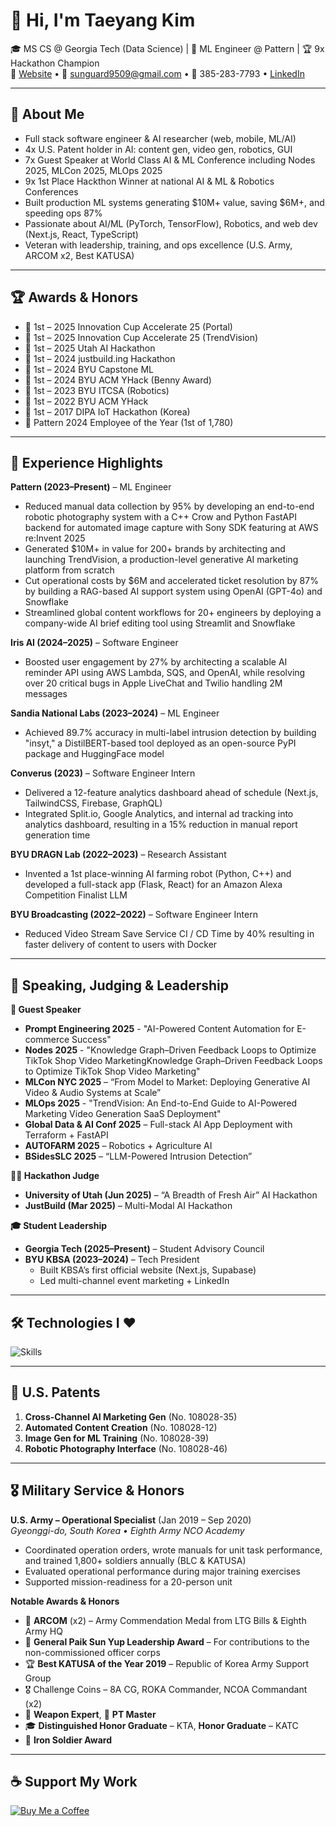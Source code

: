 # 👋 Hi, I'm Taeyang Kim

🎓 MS CS @ Georgia Tech (Data Science) | 💼 ML Engineer @ Pattern | 🏆 9x Hackathon Champion  
🔗 [Website](https://taeyangkim.info/) • 📧 sunguard9509@gmail.com • 📱 385-283-7793 • [LinkedIn](https://www.linkedin.com/in/brightlightkim/)

---

## 🚀 About Me
- Full stack software engineer & AI researcher (web, mobile, ML/AI)
- 4x U.S. Patent holder in AI: content gen, video gen, robotics, GUI
- 7x Guest Speaker at World Class AI & ML Conference including Nodes 2025, MLCon 2025, MLOps 2025
- 9x 1st Place Hackthon Winner at national AI & ML & Robotics Conferences
- Built production ML systems generating $10M+ value, saving $6M+, and speeding ops 87%
- Passionate about AI/ML (PyTorch, TensorFlow), Robotics, and web dev (Next.js, React, TypeScript)
- Veteran with leadership, training, and ops excellence (U.S. Army, ARCOM x2, Best KATUSA)

---

## 🏆 Awards & Honors
- 🥇 1st – 2025 Innovation Cup Accelerate 25 (Portal)
- 🥇 1st – 2025 Innovation Cup Accelerate 25 (TrendVision)
- 🥇 1st – 2025 Utah AI Hackathon  
- 🥇 1st – 2024 justbuild.ing Hackathon  
- 🥇 1st – 2024 BYU Capstone ML  
- 🥇 1st – 2024 BYU ACM YHack (Benny Award)  
- 🥇 1st – 2023 BYU ITCSA (Robotics)  
- 🥇 1st – 2022 BYU ACM YHack  
- 🥇 1st – 2017 DIPA IoT Hackathon (Korea)  
- 🏅 Pattern 2024 Employee of the Year (1st of 1,780)

---

## 🧠 Experience Highlights

**Pattern (2023–Present)** – ML Engineer  
- Reduced manual data collection by 95% by developing an end-to-end robotic photography system with a C++ Crow and Python FastAPI backend for automated image capture with Sony SDK featuring at AWS re:Invent 2025
- Generated $10M+ in value for 200+ brands by architecting and launching TrendVision, a production-level generative AI marketing platform from scratch
- Cut operational costs by $6M and accelerated ticket resolution by 87% by building a RAG-based AI support system using OpenAI (GPT-4o) and Snowflake
- Streamlined global content workflows for 20+ engineers by deploying a company-wide AI brief editing tool using Streamlit and Snowflake

**Iris AI (2024–2025)** – Software Engineer  
- Boosted user engagement by 27% by architecting a scalable AI reminder API using AWS Lambda, SQS, and OpenAI, while resolving over 20 critical bugs in Apple LiveChat and Twilio handling 2M messages

**Sandia National Labs (2023–2024)** – ML Engineer  
- Achieved 89.7% accuracy in multi-label intrusion detection by building "insyt," a DistilBERT-based tool deployed as an open-source PyPI package and HuggingFace model

**Converus (2023)** – Software Engineer Intern  
- Delivered a 12-feature analytics dashboard ahead of schedule (Next.js, TailwindCSS, Firebase, GraphQL)
- Integrated Split.io, Google Analytics, and internal ad tracking into analytics dashboard, resulting in a 15% reduction in manual report generation time

**BYU DRAGN Lab (2022–2023)** – Research Assistant  
- Invented a 1st place-winning AI farming robot (Python, C++) and developed a full-stack app (Flask, React) for an Amazon Alexa Competition Finalist LLM

**BYU Broadcasting (2022–2022)** – Software Engineer Intern
- Reduced Video Stream Save Service CI / CD Time by 40% resulting in faster delivery of content to users with Docker


---

## 📢 Speaking, Judging & Leadership

**🎤 Guest Speaker**  
- **Prompt Engineering 2025** - "AI-Powered Content Automation for E-commerce Success"
- **Nodes 2025** - "Knowledge Graph–Driven Feedback Loops to Optimize TikTok Shop Video MarketingKnowledge Graph–Driven Feedback Loops to Optimize TikTok Shop Video Marketing"
- **MLCon NYC 2025** – “From Model to Market: Deploying Generative AI Video & Audio Systems at Scale”
- **MLOps 2025** - "TrendVision: An End-to-End Guide to AI-Powered Marketing Video Generation SaaS Deployment"
- **Global Data & AI Conf 2025** – Full-stack AI App Deployment with Terraform + FastAPI  
- **AUTOFARM 2025** – Robotics + Agriculture AI  
- **BSidesSLC 2025** – “LLM-Powered Intrusion Detection”

**🧑‍⚖️ Hackathon Judge**  
- **University of Utah (Jun 2025)** – “A Breadth of Fresh Air” AI Hackathon  
- **JustBuild (Mar 2025)** – Multi-Modal AI Hackathon

**🎓 Student Leadership**  
- **Georgia Tech (2025–Present)** – Student Advisory Council  
- **BYU KBSA (2023–2024)** – Tech President  
  - Built KBSA’s first official website (Next.js, Supabase)  
  - Led multi-channel event marketing + LinkedIn
 
---

## 🛠️ Technologies I ❤️
![Skills](https://skillicons.dev/icons?i=python,js,ts,ruby,java,cpp,html,css,postgresql,mysql,aws,firebase,docker,react,nodejs,nextjs,tailwind,sass,rails,tensorflow,pytorch,supabase,git,github&perline=12)

---

## 📜 U.S. Patents
1. **Cross-Channel AI Marketing Gen** (No. 108028-35)  
2. **Automated Content Creation** (No. 108028-12)  
3. **Image Gen for ML Training** (No. 108028-39)  
4. **Robotic Photography Interface** (No. 108028-46)

---

## 🎖 Military Service & Honors

**U.S. Army – Operational Specialist** (Jan 2019 – Sep 2020)  
_Gyeonggi-do, South Korea • Eighth Army NCO Academy_

- Coordinated operation orders, wrote manuals for unit task performance, and trained 1,800+ soldiers annually (BLC & KATUSA)
- Evaluated operational performance during major training exercises
- Supported mission-readiness for a 20-person unit

**Notable Awards & Honors**  
- 🥇 **ARCOM** (x2) – Army Commendation Medal from LTG Bills & Eighth Army HQ  
- 🏅 **General Paik Sun Yup Leadership Award** – For contributions to the non-commissioned officer corps  
- 🏆 **Best KATUSA of the Year 2019** – Republic of Korea Army Support Group  
- 🎖 Challenge Coins – 8A CG, ROKA Commander, NCOA Commandant (x2)  
- 🔫 **Weapon Expert**, 💪 **PT Master**  
- 🎓 **Distinguished Honor Graduate** – KTA, **Honor Graduate** – KATC  
- 🥇 **Iron Soldier Award**

---

## ☕ Support My Work
[![Buy Me a Coffee](https://www.buymeacoffee.com/assets/img/custom_images/orange_img.png)](https://www.buymeacoffee.com/brightlightkim)
